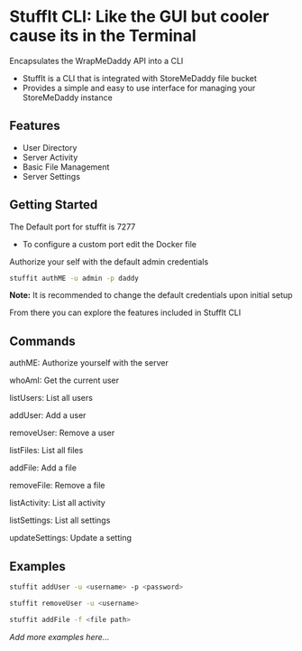 # StuffIt CLI: Like the GUI but cooler cause its in the Terminal

Encapsulates the WrapMeDaddy API into a CLI

- StuffIt is a CLI that is integrated with StoreMeDaddy file bucket
- Provides a simple and easy to use interface for managing your StoreMeDaddy instance

## Features

- User Directory
- Server Activity
- Basic File Management
- Server Settings

## Getting Started

The Default port for stuffit is 7277

- To configure a custom port edit the Docker file

Authorize your self with the default admin credentials

```bash
stuffit authME -u admin -p daddy
```

**Note:** It is recommended to change the default credentials upon initial setup

From there you can explore the features included in StuffIt CLI

## Commands

authME: Authorize yourself with the server

whoAmI: Get the current user

listUsers: List all users

addUser: Add a user

removeUser: Remove a user

listFiles: List all files

addFile: Add a file

removeFile: Remove a file

listActivity: List all activity

listSettings: List all settings

updateSettings: Update a setting

## Examples

```bash
stuffit addUser -u <username> -p <password>
```

```bash
stuffit removeUser -u <username>
```

```bash
stuffit addFile -f <file path>
```

*Add more examples here...*
